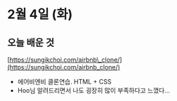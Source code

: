 # 2월 4일 \(화\)

## 오늘 배운 것

[https://sungikchoi.com/airbnb\_clone/](https://sungikchoi.com/airbnb_clone/)

* 에어비엔비 클론연습. HTML + CSS
* Hoo님 알려드리면서 나도 굉장히 많이 부족하다고 느꼈다...

